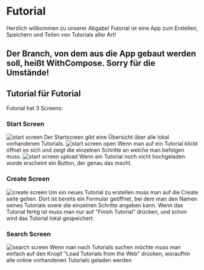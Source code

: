 # Futorial
Herzlich willkommen zu unserer Abgabe!
Futorial ist eine App zum Erstellen, Speichern und Teilen von Tutorials aller Art!

## Der Branch, von dem aus die App gebaut werden soll, heißt WithCompose. Sorry für die Umstände!

## Tutorial für Futorial
Futorial hat 3 Screens:
### Start Screen
![start screen](Screenshots/Startpage.png)
Der Startscreen gibt eine Übersicht über alle lokal vorhandenen Tutorials. 
![start screen open](Screenshots/Startpage_open.png)
Wenn man auf ein Tutorial klickt öffnet es sich und zeigt die einzelnen Schritte an welche man befolgen muss.
![start screen upload](Screenshots/Startpage_upload.png)
Wenn ein Tutorial noch nicht hochgeladen wurde erscheint ein Button, der genau das macht.
### Create Screen
![create screen](Screenshots/Startpage_upload.png)
Um ein neues Tutorial zu erstellen muss man auf die Create seite gehen. Dort ist bereits ein Formular geöffnet, bei dem man den Namen seines Tutorials sowie die einzelnen Schritte angeben kann. 
Wenn das Tutorial fertig ist muss man nur auf "Finish Tutorial" drücken, und schon wird das Tutorial lokal gespeichert. 
### Search Screen
![search screen](Screenshots/Search.png)
Wenn man nach Tutorials suchen möchte muss man einfach auf den Knopf "Load Tutorials from the Web" drücken, woraufhin alle online vorhandenen Tutorials geladen werden
